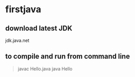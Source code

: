 # firstjava

## download latest JDK
jdk.java.net

## to compile and run from command line
> javac Hello.java
> java Hello